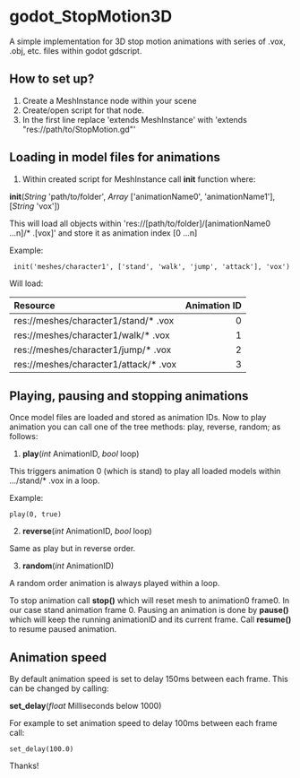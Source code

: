 # godot_StopMotion3D
A simple implementation for 3D stop motion animations with series of .vox, .obj, etc. files within godot gdscript.

## How to set up?
1. Create a MeshInstance node within your scene
2. Create/open script for that node.
3. In the first line replace 'extends MeshInstance' with 'extends "res://path/to/StopMotion.gd"'

## Loading in model files for animations
1. Within created script for MeshInstance call **init** function where:

 **init**(_String_ 'path/to/folder', _Array_ ['animationName0', 'animationName1'], [_String_ 'vox'])

 This will load all objects within 'res://[path/to/folder]/[animationName0 ...n]/* .[vox]'
 and store it as animation index [0 ...n]

Example:
```gdscript
 init('meshes/character1', ['stand', 'walk', 'jump', 'attack'], 'vox')
```
 Will load:

Resource | Animation ID
:--- | ---:
res://meshes/character1/stand/* .vox | 0
res://meshes/character1/walk/* .vox | 1
res://meshes/character1/jump/* .vox | 2
res://meshes/character1/attack/* .vox | 3

## Playing, pausing and stopping animations
Once model files are loaded and stored as animation IDs. Now to play animation you can call one of
the tree methods: play, reverse, random; as follows:
1. **play**(_int_ AnimationID, _bool_ loop)

 This triggers animation 0 (which is stand) to play all loaded models within .../stand/* .vox
 in a loop.

Example:
```gdscript
play(0, true)
```

2. **reverse**(_int_ AnimationID, _bool_ loop)

 Same as play but in reverse order.

3. **random**(_int_ AnimationID)

 A random order animation is always played within a loop.

To stop animation call **stop()** which will reset mesh to animation0 frame0. In our case stand animation frame 0.
Pausing an animation is done by **pause()** which will keep the running animationID and its current frame.
Call **resume()** to resume paused animation.

## Animation speed
By default animation speed is set to delay 150ms between each frame.
This can be changed by calling:

**set_delay**(_float_ Milliseconds below 1000)

For example to set animation speed to delay 100ms between each frame call:
```gdscript
set_delay(100.0)
```

Thanks!
